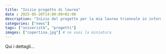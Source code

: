 ```yaml
---
title: "Inizio progetto di laurea"
date : 2025-05-20T14:00:00+02:00
description: "Inizio del progetto per la mia laurea triennale in informatica"
categories: ["news"]
tags: ["univeristà", "progetti"]
images: ["copertina.jpg"] # se vuoi la miniatura
---
```


Qui i dettagli…
